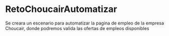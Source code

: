 # RetoChoucairAutomatizar
Se creara un escenario para automatizar la pagina de empleo de la empresa Choucair, donde podremos valida las ofertas de empleos disponibles
